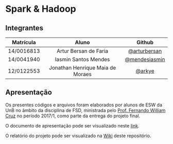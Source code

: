 # Spark & Hadoop

## Integrantes

|Matrícula|Aluno|Github|
|:-:|:-:|:-:|
|14/0016813|Artur Bersan de Faria|[@arturbersan](/arturbersan)|
|14/0041940|Iasmin Santos Mendes|[@mendesiasmin](/mendesiasmin)|
|12/0122553|Jonathan Henrique Maia de Moraes|[@arkye](/arkye)|

## Apresentação

Os presentes códigos e arquivos foram elaborados por alunos de ESW da UnB no âmbito da disciplina de FSD, ministrada pelo [Prof. Fernando William Cruz](https://fga.unb.br/fernando.cruz) no período 2017/1, como parte da entrega do projeto final.

O documento de apresentação pode ser visualizado neste [link](https://github.com/arkye/fsd_spark_hadoop/wiki/apresentacao.pdf).

O relatório do projeto pode ser visualizado na [Wiki](https://github.com/arkye/fsd_spark_hadoop/wiki) deste repositório.

